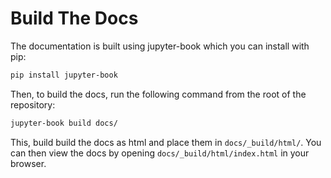 # Build The Docs

The documentation is built using jupyter-book which you can install with pip:

```bash
pip install jupyter-book
```

Then, to build the docs, run the following command from the root of the repository:

```bash
jupyter-book build docs/
```

This, build build the docs as html and place them in `docs/_build/html/`. You can then view the docs by opening `docs/_build/html/index.html` in your browser.